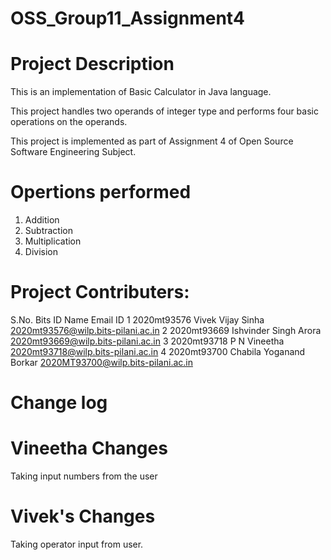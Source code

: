 # OSS_Group11_Assignment4

# Project Description

This is an implementation of  Basic Calculator in Java language. 

This project handles two operands of integer type and performs four basic operations on the operands.

This project is implemented as part of Assignment 4 of Open Source Software Engineering Subject.

 # Opertions performed
 1. Addition
 2. Subtraction
 3. Multiplication
 4. Division 


# Project Contributers:
S.No.	Bits ID	Name 	Email ID
1	2020mt93576	Vivek Vijay Sinha	2020mt93576@wilp.bits-pilani.ac.in
2	2020mt93669	Ishvinder Singh Arora	2020mt93669@wilp.bits-pilani.ac.in
3	2020mt93718	P N Vineetha 	2020mt93718@wilp.bits-pilani.ac.in
4	2020mt93700	Chabila Yoganand Borkar	2020MT93700@wilp.bits-pilani.ac.in


# Change log

# Vineetha Changes
Taking input numbers from the user

# Vivek's Changes 
Taking operator input from user.
